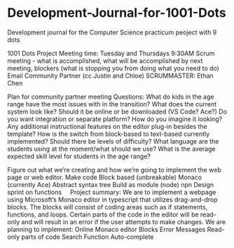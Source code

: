 # Development-Journal-for-1001-Dots
Development journal for the Computer Science practicum peoject with 9 dots

1001 Dots Project
Meeting time: Tuesday and Thursdays 9:30AM
Scrum meeting - what is accomplished, what will be accomplished by next meeting, blockers (what is stopping you from doing what you need to do)
Email Community Partner (cc Justin and Chloe)
SCRUMMASTER: Ethan Chen

Plan for community partner meeting
Questions:
What do kids in the age range have the most issues with in the transition?
What does the current system look like?
Should it be online or be downloaded (VS Code? Ace?)
Do you want integration or separate platform?
How do you imagine it looking?
Any additional instructional features on the editor plug-in besides the template?
How is the switch from block-based to text-based currently implemented?
Should there be levels of difficulty?
What language are the students using at the moment/what should we use?
What is the average expected skill level for students in the age range?

Figure out what we’re creating and how we’re going to implement the web page or web editor.
Make code
Block based (unbreakable)
Monaco (currently Ace)
Abstract syntax tree
Build as module (node) npn
Design sprint on functions
    
Project summary:
We are to implement a webpage using Microsoft’s Monaco editor in typescript that utilizes drag-and-drop blocks. The blocks will consist of coding areas such as if statements, functions, and loops. Certain parts of the code in the editor will be read-only and will result in an error if the user attempts to make changes. We are planning to implement:
Online Monaco editor
Blocks
Error Messages
Read-only parts of code
Search Function
Auto-complete
